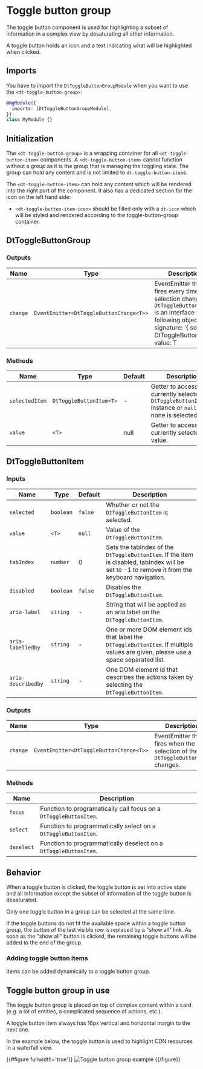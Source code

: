 # Toggle button group

The toggle button component is used for highlighting a subset of information in
a complex view by desaturating all other information.

A toggle button holds an icon and a text indicating what will be highlighted
when clicked.

<ba-live-example name="ToggleButtonGroupDefaultExample"></ba-live-example>

## Imports

You have to import the `DtToggleButtonGroupModule` when you want to use the
`<dt-toggle-button-group>`:

```typescript
@NgModule({
  imports: [DtToggleButtonGroupModule],
})
class MyModule {}
```

## Initialization

The `<dt-toggle-button-group>` is a wrapping container for all
`<dt-toggle-button-item>` components. A `<dt-toggle-button-item>` cannot
function without a group as it is the group that is managing the toggling state.
The group can hold any content and is not limited to `dt-toggle-button-item`s.

The `<dt-toggle-button-item>` can hold any content which will be rendered into
the right part of the component. It also has a dedicated section for the icon on
the left hand side:

- `<dt-toggle-button-item-icon>` should be filled only with a `dt-icon` which
  will be styled and rendered according to the toggle-button-group container.

## DtToggleButtonGroup

### Outputs

| Name     | Type                                    | Description                                                                                                                                                                                                      |
| -------- | --------------------------------------- | ---------------------------------------------------------------------------------------------------------------------------------------------------------------------------------------------------------------- |
| `change` | `EventEmitter<DtToggleButtonChange<T>>` | EventEmitter that fires every time the selection changes. `DtToggleButtonChange` is an interface for the following object signature: `{ source: DtToggleButtonItem<T>, value: T | null, isUserInput: boolean }`. |

### Methods

| Name           | Type                    | Default | Description                                                                                             |
| -------------- | ----------------------- | ------- | ------------------------------------------------------------------------------------------------------- |
| `selectedItem` | `DtToggleButtonItem<T>` | -       | Getter to access the currently selected `DtToggleButtonItem<T>` instance or `null` if none is selected. |
| `value`        | `<T>`                   | null    | Getter to access the currently selected value.                                                          |

## DtToggleButtonItem

### Inputs

| Name               | Type      | Default | Description                                                                                                                                   |
| ------------------ | --------- | ------- | --------------------------------------------------------------------------------------------------------------------------------------------- |
| `selected`         | `boolean` | `false` | Whether or not the `DtToggleButtonItem` is selected.                                                                                          |
| `value`            | `<T>`     | `null`  | Value of the `DtToggleButtonItem`.                                                                                                            |
| `tabIndex`         | `number`  | 0       | Sets the tabIndex of the `DtToggleButtonItem`. If the item is disabled, tabIndex will be set to -1 to remove it from the keyboard navigation. |
| `disabled`         | `boolean` | `false` | Disables the `DtToggleButtonItem`.                                                                                                            |
| `aria-label`       | `string`  | -       | String that will be applied as an aria label on the `DtToggleButtonItem`.                                                                     |
| `aria-labelledby`  | `string`  | -       | One or more DOM element ids that label the `DtToggleButtonItem`. If multiple values are given, please use a space separated list.             |
| `aria-describedby` | `string`  | -       | One DOM element id that describes the actions taken by selecting the `DtToggleButtonItem`.                                                    |

### Outputs

| Name     | Type                                    | Description                                                                     |
| -------- | --------------------------------------- | ------------------------------------------------------------------------------- |
| `change` | `EventEmitter<DtToggleButtonChange<T>>` | EventEmitter that fires when the selection of the `DtToggleButtonItem` changes. |

### Methods

| Name       | Description                                                       |
| ---------- | ----------------------------------------------------------------- |
| `focus`    | Function to programatically call focus on a `DtToggleButtonItem`. |
| `select`   | Function to programmatically select on a `DtToggleButtonItem`.    |
| `deselect` | Function to programmatically deselect on a `DtToggleButtonItem`.  |

## Behavior

When a toggle button is clicked, the toggle button is set into active state and
all information except the subset of information of the toggle button is
desaturated.

Only one toggle button in a group can be selected at the same time.

If the toggle buttons do not fit the available space within a toggle button
group, the button of the last visible row is replaced by a "show all" link. As
soon as the "show all" button is clicked, the remaining toggle buttons will be
added to the end of the group.

<docs-source-example example="ToggleButtonGroupShowMoreExample"></docs-source-example>

### Adding toggle button items

Items can be added dynamically to a toggle button group.

<ba-live-example name="ToggleButtonGroupDynamicItemsExample"></ba-live-example>

## Toggle button group in use

The toggle button group is placed on top of complex content within a card (e.g.
a lot of entities, a complicated sequence of actions, etc.).

A toggle button item always has 16px vertical and horizontal margin to the next
one.

In the example below, the toggle button is used to highlight CDN resources in a
waterfall view.

<!-- TODO: example -->

{{#figure fullwidth='true'}}
![Toggle button group example](https://d24pvdz4mvzd04.cloudfront.net/test/toggle-button-group-example-1189-78a0538c99.png)
{{/figure}}
